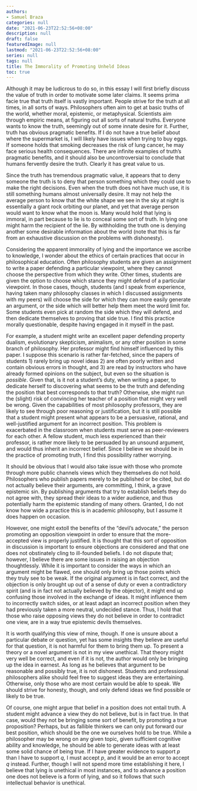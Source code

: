 ```yaml
---
authors:
- Samuel Braza
categories: null
date: "2021-06-23T22:52:56+08:00"
description: null
draft: false
featuredImage: null
lastmod: "2021-06-23T22:52:56+08:00"
series: null
tags: null
title: The Immorality of Promoting Unheld Ideas
toc: true
---
```


Although it may be ludicrous to do so, in this essay I will first briefly discuss the value of truth in order to motivate some later claims. It seems prima facie true that truth itself is vastly important. People strive for the truth at all times, in all sorts of ways. Philosophers often aim to get at basic truths of the world, whether moral, epistemic, or metaphysical. Scientists aim through empiric means, at figuring out all sorts of natural truths. Everyone wants to know the truth, seemingly out of some innate desire for it. Further, truth has obvious pragmatic benefits. If I do not have a true belief about where the supermarket is, I will likely have issues when trying to buy eggs. If someone holds that smoking decreases the risk of lung cancer, he may face serious health consequences. There are infinite examples of truth’s pragmatic benefits, and it should also be uncontroversial to conclude that humans fervently desire the truth. Clearly it has great value to us.

Since the truth has tremendous pragmatic value, it appears that to deny someone the truth is to deny that person something which they could use to make the right decisions. Even when the truth does not have much use, it is still something humans almost universally desire. It may not help the average person to know that the white shape we see in the sky at night is essentially a giant rock orbiting our planet, and yet that average person would want to know what the moon is. Many would hold that lying is immoral, in part because to lie is to conceal some sort of truth. In lying one might harm the recipient of the lie. By withholding the truth one is denying another some desirable information about the world (note that this is far from an exhaustive discussion on the problems with dishonesty).

Considering the apparent immorality of lying and the importance we ascribe to knowledge, I wonder about the ethics of certain practices that occur in philosophical education. Often philosophy students are given an assignment to write a paper defending a particular viewpoint, where they cannot choose the perspective from which they write. Other times, students are given the option to choose which stance they might defend of a particular viewpoint. In those cases, though, students (and I speak from experience, having taken many philosophy classes in which I discussed assignments with my peers) will choose the side for which they can more easily generate an argument, or the side which will better help them meet the word limit for. Some students even pick at random the side which they will defend, and then dedicate themselves to proving that side true. I find this practice morally questionable, despite having engaged in it myself in the past.

For example, a student might write an excellent paper defending property dualism, evolutionary skepticism, animalism, or any other position in some branch of philosophy. Her professor might find himself influenced by this paper. I suppose this scenario is rather far-fetched, since the papers of students 1) rarely bring up novel ideas 2) are often poorly written and contain obvious errors in thought, and 3) are read by instructors who have already formed opinions on the subject, but even so the situation is *possible*. Given that, is it not a student’s duty, when writing a paper, to dedicate herself to discovering what seems to be the truth and defending the position that best corresponds to that truth? Otherwise, she might run the (slight) risk of convincing her teacher of a position that might very well be wrong. Given the capabilities of most philosophy professors, they are likely to see through poor reasoning or justification, but it is still possible that a student might present what appears to be a persuasive, rational, and well-justified argument for an incorrect position. This problem is exacerbated in the classroom when students must serve as peer-reviewers for each other. A fellow student, much less experienced than their professor, is rather more likely to be persuaded by an unsound argument, and would thus inherit an incorrect belief. Since I believe we should be in the practice of promoting truth, I find this possibility rather worrying.

It should be obvious that I would also take issue with those who promote through more public channels views which they themselves do not hold. Philosophers who publish papers merely to be published or be cited, but do not actually believe their arguments, are committing, I think, a grave epistemic sin. By publishing arguments that try to establish beliefs they do not agree with, they spread their ideas to a wider audience, and thus potentially harm the epistemic standing of many others. Granted, I do not know how wide a practice this is in academic philosophy, but I assume it does happen on occasion.

However, one might extoll the benefits of the “devil’s advocate,” the person promoting an opposition viewpoint in order to ensure that the more-accepted view is properly justified. It is thought that this sort of opposition in discussion is important to ensure objections are considered and that one does not obstinately cling to ill-founded beliefs. I do not dispute that; however, I believe there are some issues in raising an objection thoughtlessly. While it is important to consider the ways in which an argument might be flawed, one should only bring up those points which they truly see to be weak. If the original argument is in fact correct, and the objection is only brought up out of a sense of duty or even a contradictory spirit (and is in fact not actually believed by the objector), it might end up confusing those involved in the exchange of ideas. It might influence them to incorrectly switch sides, or at least adapt an incorrect position when they had previously taken a more neutral, undecided stance. Thus, I hold that those who raise opposing views they do not believe in order to contradict one view, are in a way true epistemic devils themselves.

It is worth qualifying this view of mine, though. If one is unsure about a particular debate or question, yet has some insights they believe are useful for that question, it is not harmful for them to bring them up. To present a theory or a novel argument is not in my view unethical. That theory might very well be correct, and even if it is not, the author would only be bringing up the idea in earnest. As long as he believes that argument to be reasonable and possibly true, it is not dishonest. Students and professional philosophers alike should feel free to suggest ideas they are entertaining. Otherwise, only those who are most certain would be able to speak. We should strive for honesty, though, and only defend ideas we find possible or likely to be true.

Of course, one might argue that belief in a position does not entail truth. A student might advance a view they do not believe, but is in fact true. In that case, would they not be bringing some sort of benefit, by promoting a true proposition? Perhaps, but as fallible thinkers we can only put forward our best position, which should be the one we ourselves hold to be true. While a philosopher may be wrong on any given topic, given sufficient cognitive ability and knowledge, he should be able to generate ideas with at least some solid chance of being true. If I have greater evidence to support *p* than I have to support *q*, I must accept *p*, and it would be an error to accept *q* instead. Further, though I will not spend more time establishing it here, I believe that lying is unethical in most instances, and to advance a position one does not believe is a form of lying, and so it follows that such intellectual behavior is unethical.
